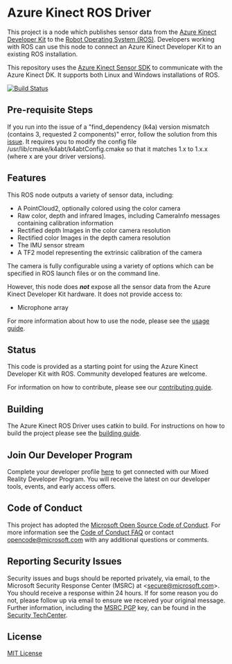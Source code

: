 # Azure Kinect ROS Driver

This project is a node which publishes sensor data from the [Azure Kinect Developer Kit](https://azure.microsoft.com/en-us/services/kinect-dk/) to the [Robot Operating System (ROS)](http://www.ros.org/). Developers working with ROS can use this node to connect an Azure Kinect Developer Kit to an existing ROS installation.

This repository uses the [Azure Kinect Sensor SDK](https://github.com/microsoft/Azure-Kinect-Sensor-SDK) to communicate with the Azure Kinect DK. It supports both Linux and Windows installations of ROS.

[![Build Status](https://dev.azure.com/ms/Azure_Kinect_ROS_Driver/_apis/build/status/microsoft.Azure_Kinect_ROS_Driver?branchName=melodic)](https://dev.azure.com/ms/Azure_Kinect_ROS_Driver/_build/latest?definitionId=166&branchName=melodic)

## Pre-requisite Steps

If you run into the issue of a "find_dependency (k4a) version mismatch (contains 3, requested 2 components)" error, follow the solution from this [issue](https://github.com/microsoft/Azure_Kinect_ROS_Driver/issues/143). It requires you to modify the config file /usr/lib/cmake/k4abt/k4abtConfig.cmake so that it matches 1.x to 1.x.x (where x are your driver versions).


## Features

This ROS node outputs a variety of sensor data, including:

- A PointCloud2, optionally colored using the color camera
- Raw color, depth and infrared Images, including CameraInfo messages containing calibration information
- Rectified depth Images in the color camera resolution
- Rectified color Images in the depth camera resolution
- The IMU sensor stream
- A TF2 model representing the extrinsic calibration of the camera

The camera is fully configurable using a variety of options which can be specified in ROS launch files or on the command line.

However, this node does ***not*** expose all the sensor data from the Azure Kinect Developer Kit hardware. It does not provide access to:

- Microphone array

For more information about how to use the node, please see the [usage guide](docs/usage.md).

## Status

This code is provided as a starting point for using the Azure Kinect Developer Kit with ROS. Community developed features are welcome.

For information on how to contribute, please see our [contributing guide](CONTRIBUTING.md).

## Building

The Azure Kinect ROS Driver uses catkin to build. For instructions on how to build the project please see the 
[building guide](docs/building.md).

## Join Our Developer Program

Complete your developer profile [here](https://aka.ms/iwantmr) to get connected with our Mixed Reality Developer Program. You will receive the latest on our developer tools, events, and early access offers.

## Code of Conduct

This project has adopted the [Microsoft Open Source Code of Conduct](https://opensource.microsoft.com/codeofconduct/).
For more information see the [Code of Conduct FAQ](https://opensource.microsoft.com/codeofconduct/faq/) or
contact [opencode@microsoft.com](mailto:opencode@microsoft.com) with any additional questions or comments.

## Reporting Security Issues
Security issues and bugs should be reported privately, via email, to the
Microsoft Security Response Center (MSRC) at <[secure@microsoft.com](mailto:secure@microsoft.com)>.
You should receive a response within 24 hours. If for some reason you do not, please follow up via
email to ensure we received your original message. Further information, including the
[MSRC PGP](https://technet.microsoft.com/en-us/security/dn606155) key, can be found in the
[Security TechCenter](https://technet.microsoft.com/en-us/security/default).

## License

[MIT License](LICENSE)
